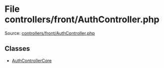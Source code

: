 File controllers/front/AuthController.php
=========
Source: [controllers/front/AuthController.php](https://github.com/PrestaShop/PrestaShop/blob/1.6.1.1/controllers/front/AuthController.php)


Classes
-------

* [AuthControllerCore](class.AuthControllerCore)

